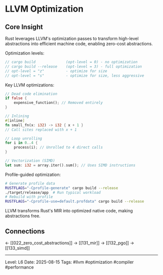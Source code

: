# LLVM Optimization

## Core Insight
Rust leverages LLVM's optimization passes to transform high-level abstractions into efficient machine code, enabling zero-cost abstractions.

Optimization levels:
```rust
// cargo build              (opt-level = 0) - no optimization
// cargo build --release    (opt-level = 3) - full optimization
// opt-level = "z"          - optimize for size
// opt-level = "s"          - optimize for size, less aggressive
```

Key LLVM optimizations:
```rust
// Dead code elimination
if false {
    expensive_function(); // Removed entirely
}

// Inlining
#[inline]
fn small_fn(x: i32) -> i32 { x + 1 }
// Call sites replaced with x + 1

// Loop unrolling
for i in 0..4 {
    process(i); // Unrolled to 4 direct calls
}

// Vectorization (SIMD)
let sum: i32 = array.iter().sum(); // Uses SIMD instructions
```

Profile-guided optimization:
```bash
# Generate profile data
RUSTFLAGS="-Cprofile-generate" cargo build --release
./target/release/app  # Run typical workload
# Rebuild with profile
RUSTFLAGS="-Cprofile-use=default.profdata" cargo build --release
```

LLVM transforms Rust's MIR into optimized native code, making abstractions free.

## Connections
← [[022_zero_cost_abstractions]]
→ [[131_mir]]
→ [[132_pgo]]
→ [[133_simd]]

---
Level: L6
Date: 2025-08-15
Tags: #llvm #optimization #compiler #performance